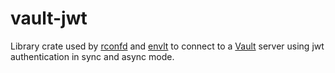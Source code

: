 # vault-jwt

Library crate used by [rconfd](https://github.com/eburghar/rconfd.git) and
[envlt](https://github.com/eburghar/envlt.git) to connect to a [Vault](https://www.vaultproject.io/) server using
jwt authentication in sync and async mode.
